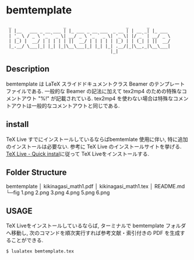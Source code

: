 # bemtemplate
```
 _                    _                       _       _
 | |__   ___ _ __ ___ | |_ ___ _ __ ___  _ __ | | __ _| |_ ___
 | '_ \ / _ \ '_ ` _ \| __/ _ \ '_ ` _ \| '_ \| |/ _` | __/ _ \
 | |_) |  __/ | | | | | ||  __/ | | | | | |_) | | (_| | ||  __/
 |_.__/ \___|_| |_| |_|\__\___|_| |_| |_| .__/|_|\__,_|\__\___|
                                        |_|
```
## Description
bemtemplate は LaTeX スライドドキュメントクラス Beamer のテンプレートファイルである. 一般的な Beamer の記法に加えて tex2mp4 のための特殊なコメントアウト "%!" が記載されている. tex2mp4 を使わない場合は特殊なコメントアウトは一般的なコメントアウトと同じである.

## install
TeX Live すでにインストールしているならばbemtemlate 使用に伴い, 特に追加のインストールは必要ない. 参考に TeX Live のインストールサイトを挙げる. 
[TeX Live - Quick instal](https://tug.or/texlive/quickinstall.html)に従って TeX Liveをインストールする.

## Folder Structure
bemtemplate
│  kikinagasi_math1.pdf
│  kikinagasi_math1.tex
│  README.md
└─fig
        1.png
        2.png
        3.png
        4.png
        5.png
        6.png

## USAGE
TeX Liveをインストールしているならば, ターミナルで bemtemplate フォルダへ移動し,
次のコマンドを順次実行すれば参考文献・索引付きの PDF を生成することができる.
```
$ lualatex bemtemplate.tex
```